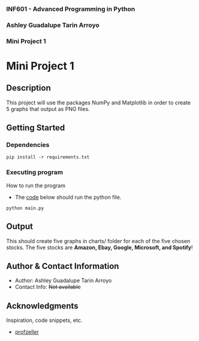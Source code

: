 ### INF601 - Advanced Programming in Python
### Ashley Guadalupe Tarin Arroyo
### Mini Project 1


# Mini Project 1

## Description

This project will use the packages NumPy and Matplotlib in order to create 5 graphs that output as PNG files.

## Getting Started

### Dependencies

```
pip install -r requirements.txt
```

### Executing program

How to run the program
* The <ins>code</ins> below should run the python file.
```
python main.py
```

## Output

This should create five graphs in charts/ folder for each of the five chosen stocks.
The five stocks are **Amazon, Ebay, Google, Microsoft, and Spotify**!


## Author & Contact Information


* Author: Ashley Guadalupe Tarin Arroyo
* Contact Info: ~~Not available~~

## Acknowledgments

Inspiration, code snippets, etc.
* [profzeller](https://github.com/profzeller/miniproject1)